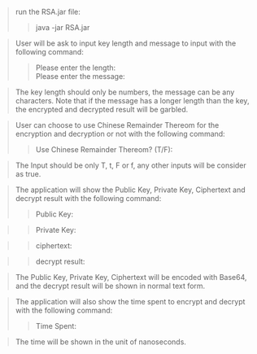 >run the RSA.jar file: 
>>	java -jar RSA.jar

>User will be ask to input key length and message to input with the following command:
>>	Please enter the length: <br>
>>	Please enter the message: 

>The key length should only be numbers, the message can be any characters.
>Note that if the message has a longer length than the key, the encrypted and decrypted result will be garbled.

>User can choose to use Chinese Remainder Thereom for the encryption and decryption or not with the following command:
>>	Use Chinese Remainder Thereom? (T/F):

>The Input should be only T, t, F or f, any other inputs will be consider as true.

>The application will show the Public Key, Private Key, Ciphertext and decrypt result with the following command:
>>	Public Key: 	

>>	Private Key: 	

>>	ciphertext: 	

>>	decrypt result: 

>The Public Key, Private Key, Ciphertext will be encoded with Base64, and the decrypt result will be shown in normal text form.

>The application will also show the time spent to encrypt and decrypt with the following command:
>>	Time Spent:

>The time will be shown in the unit of nanoseconds.
	
